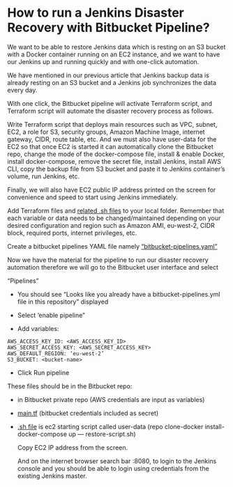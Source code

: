 # How to run a Jenkins Disaster Recovery with Bitbucket Pipeline?

We want to be able to restore Jenkins data which is resting on an S3 bucket with a Docker container running on an EC2 instance, and we want to have our Jenkins up and running quickly and with one-click automation.

We have mentioned in our previous article that Jenkins backup data is already resting on an S3 bucket and a Jenkins job synchronizes the data every day.

With one click, the Bitbucket pipeline will activate Terraform script, and Terraform script will automate the disaster recovery process as follows.

Write Terraform script that deploys main resources such as VPC, subnet, EC2, a role for S3, security groups, Amazon Machine Image, internet gateway, CIDR, route table, etc. And we must also have user-data for the EC2 so that once EC2 is started it can automatically clone the Bitbucket repo, change the mode of the docker-compose file, install & enable Docker, install docker-compose, remove the secret file, install Jenkins, install AWS CLI, copy the backup file from S3 bucket and paste it to Jenkins container’s volume, run Jenkins, etc. 

Finally, we will also have EC2 public IP address printed on the screen for convenience and speed to start using Jenkins immediately.

Add Terraform files and [related .sh files](/08_disaster-recovery-automation-with-bitbucket-pipelines/) to your local folder. Remember that each variable or data needs to be changed/maintained depending on your desired configuration and region such as Amazon AMI, eu-west-2, CIDR block, required ports, internet privileges, etc.

Create a bitbucket pipelines YAML file namely [“bitbucket-pipelines.yaml”](/08_disaster-recovery-automation-with-bitbucket-pipelines/bitbucket-pipelines.yml)

Now we have the material for the pipeline to run our disaster recovery automation therefore we will go to the Bitbucket user interface and select

“Pipelines”

- You should see “Looks like you already have a bitbucket-pipelines.yml file in this repository” displayed

- Select ‘enable pipeline”

- Add variables:
```
AWS_ACCESS_KEY_ID: <AWS_ACCESS_KEY_ID>
AWS_SECRET_ACCESS_KEY: <AWS_SECRET_ACCESS_KEY>
AWS_DEFAULT_REGION: ‘eu-west-2’
S3_BUCKET: <bucket-name>
```

- Click Run pipeline

These files should be in the Bitbucket repo:

- in Bitbucket private repo (AWS credentials are input as variables)

- [main.tf](/08_disaster-recovery-automation-with-bitbucket-pipelines/main.tf) (bitbucket credentials included as secret)

- [.sh file](/08_disaster-recovery-automation-with-bitbucket-pipelines/user-data-jenkins.sh) is ec2 starting script called user-data (repo clone-docker install-docker-compose up — restore-script.sh)

    Copy EC2 IP address from the screen. 

    And on the internet browser search bar <EC2 public IP address>:8080, to login to the Jenkins console and you should be able to login using credentials from the existing Jenkins master.


